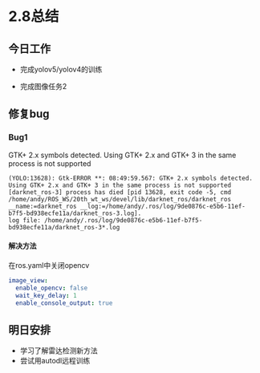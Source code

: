 # 2.8总结

## 今日工作

- 完成yolov5/yolov4的训练

- 完成图像任务2

## 修复bug

### Bug1

GTK+ 2.x symbols detected. Using GTK+ 2.x and GTK+ 3 in the same process is not supported

```shell
(YOLO:13628): Gtk-ERROR **: 08:49:59.567: GTK+ 2.x symbols detected. Using GTK+ 2.x and GTK+ 3 in the same process is not supported
[darknet_ros-3] process has died [pid 13628, exit code -5, cmd /home/andy/ROS_WS/20th_wt_ws/devel/lib/darknet_ros/darknet_ros __name:=darknet_ros __log:=/home/andy/.ros/log/9de0876c-e5b6-11ef-b7f5-bd938ecfe11a/darknet_ros-3.log].
log file: /home/andy/.ros/log/9de0876c-e5b6-11ef-b7f5-bd938ecfe11a/darknet_ros-3*.log
```

#### 解决方法

在ros.yaml中关闭opencv 

```yaml
image_view:
  enable_opencv: false
  wait_key_delay: 1
  enable_console_output: true
```


## 明日安排

- 学习了解雷达检测新方法
- 尝试用autodl远程训练

